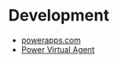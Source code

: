 # Development
* [powerapps.com](https://make.powerapps.com/)
* [Power Virtual Agent](https://powervirtualagents.microsoft.com/en-us/)